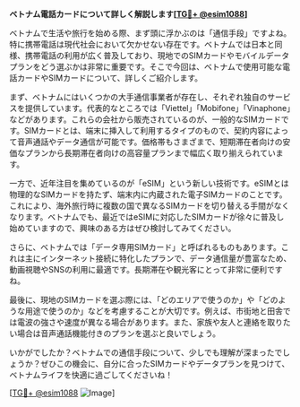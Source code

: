 **ベトナム電話カードについて詳しく解説します[[TG💪+ @esim1088](https://t.me/s/esim1088)]**

ベトナムで生活や旅行を始める際、まず頭に浮かぶのは「通信手段」ですよね。特に携帯電話は現代社会において欠かせない存在です。ベトナムでは日本と同様、携帯電話の利用が広く普及しており、現地でのSIMカードやモバイルデータプランをどう選ぶかは非常に重要です。そこで今回は、ベトナムで使用可能な電話カードやSIMカードについて、詳しくご紹介します。

まず、ベトナムにはいくつかの大手通信事業者が存在し、それぞれ独自のサービスを提供しています。代表的なところでは「Viettel」「Mobifone」「Vinaphone」などがあります。これらの会社から販売されているのが、一般的なSIMカードです。SIMカードとは、端末に挿入して利用するタイプのもので、契約内容によって音声通話やデータ通信が可能です。価格帯もさまざまで、短期滞在者向けの安価なプランから長期滞在者向けの高容量プランまで幅広く取り揃えられています。

一方で、近年注目を集めているのが「eSIM」という新しい技術です。eSIMとは物理的なSIMカードを持たず、端末内に内蔵された電子SIMカードのことです。これにより、海外旅行時に複数の国で異なるSIMカードを切り替える手間がなくなります。ベトナムでも、最近ではeSIMに対応したSIMカードが徐々に普及し始めていますので、興味のある方はぜひ検討してみてください。

さらに、ベトナムでは「データ専用SIMカード」と呼ばれるものもあります。これは主にインターネット接続に特化したプランで、データ通信量が豊富なため、動画視聴やSNSの利用に最適です。長期滞在や観光客にとって非常に便利ですね。

最後に、現地のSIMカードを選ぶ際には、「どのエリアで使うのか」や「どのような用途で使うのか」などを考慮することが大切です。例えば、市街地と田舎では電波の強さや速度が異なる場合があります。また、家族や友人と連絡を取りたい場合は音声通話機能付きのプランを選ぶと良いでしょう。

いかがでしたか？ベトナムでの通信手段について、少しでも理解が深まったでしょうか？ぜひこの機会に、自分に合ったSIMカードやデータプランを見つけて、ベトナムライフを快適に過ごしてくださいね！

[[TG💪+ @esim1088](https://t.me/s/esim1088) ![Image](https://i.postimg.cc/Y0z9fWf4/image.png)]